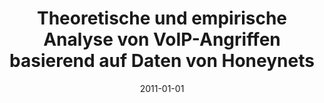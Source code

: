 ---
abstract: ''
authors:
- Markus Gruber
date: '2011-01-01'
featured: false
publication_types:
- '7'
publishDate: '2011-01-01'
title: Theoretische und empirische Analyse von VoIP-Angriffen basierend auf Daten
  von Honeynets
url_pdf: ''
---